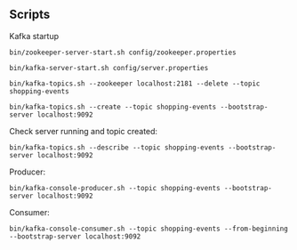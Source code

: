 ## Scripts

Kafka startup

    bin/zookeeper-server-start.sh config/zookeeper.properties
        
    bin/kafka-server-start.sh config/server.properties
    
    bin/kafka-topics.sh --zookeeper localhost:2181 --delete --topic shopping-events
        
    bin/kafka-topics.sh --create --topic shopping-events --bootstrap-server localhost:9092
    
 Check server running and topic created:
 
    bin/kafka-topics.sh --describe --topic shopping-events --bootstrap-server localhost:9092
 
Producer:

    bin/kafka-console-producer.sh --topic shopping-events --bootstrap-server localhost:9092
    
Consumer:

    bin/kafka-console-consumer.sh --topic shopping-events --from-beginning --bootstrap-server localhost:9092